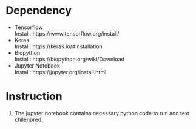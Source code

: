 <h1>Dependency</h1>
<ul>
  <li>
    Tensorflow </br>
    Install: https://www.tensorflow.org/install/
  </li>
  <li>
    Keras </br>
    Install: https://keras.io/#installation
  </li>
  <li>
    Biopython </br>
    Install: https://biopython.org/wiki/Download
  </li>
  <li>
    Jupyter Notebook </br>
    Install: https://jupyter.org/install.html
  </li>
</ul>

<h1>Instruction</h1>

1. The jupyter notebook contains necessary python code to run and text chilenpred.
